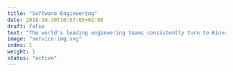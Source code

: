```yaml
---
title: "Software Engineering"
date: 2018-10-30T10:57:05+02:00
draft: false
text: "The world's leading engineering teams consistently turn to Kinvolk to tackle their most difficult technology challenges."
image: "service-img.svg"
index: 1
weight: 1
status: "active"
---
```


